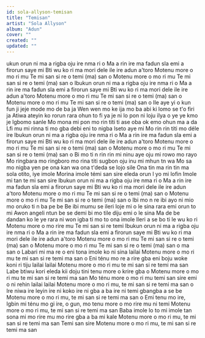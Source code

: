 ```yaml
---
id: sola-allyson-temisan
title: "Temisan"
artist: "Sola Allyson"
album: "Adun"
cover: ""
created: ""
updated: ""
---
```


ukun orun ni ma a rigba oju ire nma ri o
Ma a rin ire ma fadun sla emi a firorun saye mi
Bti wu ko ri ma mori dele ile ire adun a'toro
Motenu more o mo ri mu
Te mi san si re o temi (ma) san o
Motenu more o mo ri mu
Te mi san si re o temi (ma) san o
Ibukun orun ni ma a rigba oju ire nma ri o
Ma a rin ire ma fadun sla emi a firorun saye mi
Bti wu ko ri ma mori dele ile ire adun a'toro
Motenu more o mo ri mu
Te mi san si re o temi (ma) san o
Motenu more o mo ri mu
Te mi san si re o temi (ma) san o
Ile aye yi o kun fun ji jeje mode mo de ba ja
Wen wen mo ke ija mo ba abi ki lomo se t'o firi ja
Atiwa ateyin ko rorun rara ohun to fi ya je ni lo pon ni loju
iIya o ye ye kmo je lgbomo sanle
Mo mona mi pon mo rin titi ti ase oba ok emo ohun ma a da
Lfi mu mi rinna ti mo gba debi eni to nigba lseto aye mi
Mo rin rin titi mo déle ire
Ibukun orun ni ma a rigba oju ire nma ri o
Ma a rin ire ma fadun sla emi a firorun saye mi
Bti wu ko ri ma mori dele ile ire adun a'toro
Motenu more o mo ri mu
Te mi san si re o temi (ma) san o
Motenu more o mo ri mu
Te mi san si re o temi (ma) san o
Bi mo ti n rin rin mi ninu aye oju mi rowo mo rayo
Mo ringbara mo ringboro mo rina titi sugbon oju inu mi mhun tn wa
Mo sa mo nigba yen pe ona kan wa ona t'deda se lojo sile
Ona tin ma rin tin ma sola otito, iye imole
Morina imole témi san sire eleda orun l yo mi lofin
Imole mi tan te mi san sire
Ibukun orun ni ma a rigba oju ire nma ri o
Ma a rin ire ma fadun sla emi a firorun saye mi
Bti wu ko ri ma mori dele ile ire adun a'toro
Motenu more o mo ri mu
Te mi san si re o temi (ma) san o
Motenu more o mo ri mu
Te mi san si re o temi (ma) san o
Ibi mo n re ibi ayo ni mio mo oruko ti n ba pe be
Be ibi mumu se ileri loje mi o le sina rara emi orun to mi
Awon angeli ntun be se demi bi mo tile diju emi o le sina
Ma de be dandan ko le ye rara ni won igba ti mo to ona imole
Ileri a se bo ti le wu ko ri
Motenu more o mo rire mu
Te mi san si re temi
Ibukun orun ni ma a rigba oju ire nma ri o
Ma a rin ire ma fadun sla emi a firorun saye mi
Bti wu ko ri ma mori dele ile ire adun a'toro
Motenu more o mo ri mu
Te mi san si re o temi (ma) san o
Motenu more o mo ri mu
Te mi san si re o temi (ma) san o
ma san o
Labari mi ma re o eni tona imole ko ni sina lailai
Motenu more o mo ri mu te mi san si re temi ma san o
Eni ténu mo re a rire gba eni boju woke koni ri tiju lailai lailai
Motenu more o mo ri mu te mi san si re temi ma san
Labe btiwu kori eleda kii doju tini tenu more o krire gba o
Motenu more o mo ri mu te mi san si re temi ma san
Mo ténu more o mo ri mu temi san sire emi o ni rehin lailai lailai
Motenu more o mo ri mu, te mi san si re temi ma san o
Ire niwa ire leyin ire ni koko ire ni gba a ba ire ni temi gbangba a se be
Motenu more o mo ri mu, te mi san si re temi ma san o
Emi tenu mo ire, Igbin mi ténu mo gi ire, o gun, mo tenu more o mo rire mu ni temi
Motenu more o mo ri mu, te mi san si re temi ma san
Baba imole lo to mi imole tan sona mi mo rire mu mo rire gba a ba mi kale
Motenu more o mo ri mu, te mi san si re temi ma san
Temi san sire
Motenu more o mo ri mu, te mi san si re temi ma san